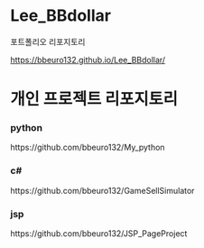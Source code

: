 # Lee_BBdollar

포트폴리오 리포지토리

https://bbeuro132.github.io/Lee_BBdollar/


# 개인 프로젝트 리포지토리

<h3>python</h3>
https://github.com/bbeuro132/My_python


<h3>c#</h3>
https://github.com/bbeuro132/GameSellSimulator


<h3>jsp</h3>
https://github.com/bbeuro132/JSP_PageProject
